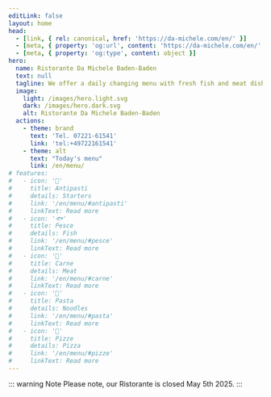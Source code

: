 ```yaml
---
editLink: false
layout: home
head:
  - [link, { rel: canonical, href: 'https://da-michele.com/en/' }]
  - [meta, { property: 'og:url', content: 'https://da-michele.com/en/' }]
  - [meta, { property: 'og:type', content: object }]
hero:
  name: Ristorante Da Michele Baden-Baden
  text: null
  tagline: We offer a daily changing menu with fresh fish and meat dishes as well as the usual Italian classics.
  image:
    light: /images/hero.light.svg
    dark: /images/hero.dark.svg
    alt: Ristorante Da Michele Baden-Baden
  actions:
    - theme: brand
      text: 'Tel. 07221-61541'
      link: 'tel:+49722161541'
    - theme: alt
      text: "Today's menu"
      link: /en/menu/
# features:
#   - icon: '🥗'
#     title: Antipasti
#     details: Starters
#     link: '/en/menu/#antipasti'
#     linkText: Read more
#   - icon: '🐟'
#     title: Pesce
#     details: Fish
#     link: '/en/menu/#pesce'
#     linkText: Read more
#   - icon: '🥩'
#     title: Carne
#     details: Meat
#     link: '/en/menu/#carne'
#     linkText: Read more
#   - icon: '🍝'
#     title: Pasta
#     details: Noodles
#     link: '/en/menu/#pasta'
#     linkText: Read more
#   - icon: '🍕'
#     title: Pizze
#     details: Pizza
#     link: '/en/menu/#pizze'
#     linkText: Read more
---
```


::: warning Note
Please note, our Ristorante is closed May 5th 2025.
:::
